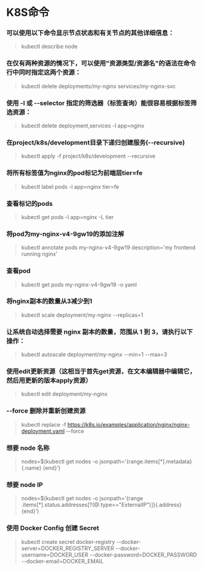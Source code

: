 # K8S命令

### 可以使用以下命令显示节点状态和有关节点的其他详细信息：
> kubectl describe node <insert-node-name-here>

### 在仅有两种资源的情况下，可以使用"资源类型/资源名"的语法在命令行中同时指定这两个资源：
> kubectl delete deployments/my-nginx services/my-nginx-svc

### 使用 -l 或 --selector 指定的筛选器（标签查询）能很容易根据标签筛选资源：
> kubectl delete deployment,services -l app=nginx

### 在project/k8s/development目录下递归创建服务(--recursive)
> kubectl apply -f project/k8s/development --recursive

### 将所有标签值为nginx的pod标记为前端层tier=fe
> kubectl label pods -l app=nginx tier=fe

### 查看标记的pods
> kubectl get pods -l app=nginx -L tier

### 将pod为my-nginx-v4-9gw19的添加注解
> kubectl annotate pods my-nginx-v4-9gw19 description='my frontend running nginx'

### 查看pod
> kubectl get pods my-nginx-v4-9gw19 -o yaml

### 将nginx副本的数量从3减少到1
> kubectl scale deployment/my-nginx --replicas=1

### 让系统自动选择需要 nginx 副本的数量，范围从 1 到 3，请执行以下操作：
> kubectl autoscale deployment/my-nginx --min=1 --max=3

### 使用edit更新资源（这相当于首先get资源，在文本编辑器中编辑它，然后用更新的版本apply资源）
> kubectl edit deployment/my-nginx

### --force 删除并重新创建资源
> kubectl replace -f https://k8s.io/examples/application/nginx/nginx-deployment.yaml --force

### 想要 node 名称
> nodes=$(kubectl get nodes -o jsonpath='{range.items[*].metadata}{.name} {end}')


### 想要 node IP 
> nodes=$(kubectl get nodes -o jsonpath='{range .items[*].status.addresses[?(@.type=="ExternalIP")]}{.address} {end}')

### 使用 Docker Config 创建 Secret
> kubectl create secret docker-registry <name> --docker-server=DOCKER_REGISTRY_SERVER --docker-username=DOCKER_USER --docker-password=DOCKER_PASSWORD --docker-email=DOCKER_EMAIL
